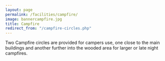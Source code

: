```yaml
---
layout: page
permalink: /facilities/campfire/
image: bannercampfire.jpg
title: Campfire
redirect_from: "/campfire-circles.php"
---
```


Two Campfire circles are provided for campers use, one close to the main buildings and another further into the wooded area for larger or late night campfires.
